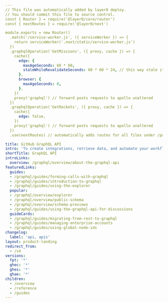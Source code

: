 ```yaml
---
// This file was automatically added by layer0 deploy.
// You should commit this file to source control.
const { Router } = require('@layer0/core/router')
const { nextRoutes } = require('@layer0/next')

module.exports = new Router()
  .match('/service-worker.js', ({ serviceWorker }) => {
    return serviceWorker('.next/static/service-worker.js')
  })
  .graphqlOperation('GetMissions', ({ proxy, cache }) => {
    cache({
      edge: {
        maxAgeSeconds: 60 * 60,
        staleWhileRevalidateSeconds: 60 * 60 * 24, // this way stale items can still be prefetched
      },
      browser: {
        maxAgeSeconds: 0,
      },
    })
    proxy('graphql') // forward posts requests to apollo unaltered
  })
  .graphqlOperation('GetRockets', ({ proxy, cache }) => {
    cache({
      edge: false,
    })
    proxy('graphql') // forward posts requests to apollo unaltered
  })
  .use(nextRoutes) // automatically adds routes for all files under /pages

title: GitHub GraphQL API
intro: 'To create integrations, retrieve data, and automate your workflows, use the {% data variables.product.prodname_dotcom %} GraphQL API. The {% data variables.product.prodname_dotcom %} GraphQL API offers more precise and flexible queries than the {% data variables.product.prodname_dotcom %} REST API.'
shortTitle: GraphQL API
introLinks:
  overview: /graphql/overview/about-the-graphql-api
featuredLinks:
  guides:
  - /graphql/guides/forming-calls-with-graphql
  - /graphql/guides/introduction-to-graphql
  - /graphql/guides/using-the-explorer
  popular:
  - /graphql/overview/explorer
  - /graphql/overview/public-schema
  - /graphql/overview/schema-previews
  - /graphql/guides/using-the-graphql-api-for-discussions
  guideCards:
  - /graphql/guides/migrating-from-rest-to-graphql
  - /graphql/guides/managing-enterprise-accounts
  - /graphql/guides/using-global-node-ids
changelog:
  label: 'api, apis'
layout: product-landing
redirect_from:
  - /v4
versions:
  fpt: '*'
  ghec: '*'
  ghes: '*'
  ghae: '*'
children:
  - /overview
  - /reference
  - /guides
---
```


